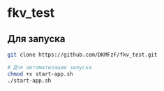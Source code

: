 # fkv_test

## Для запуска  

```bash
git clone https://github.com/DKMFzF/fkv_test.git

# Для автоматизации запуска
chmod +x start-app.sh
./start-app.sh
```
